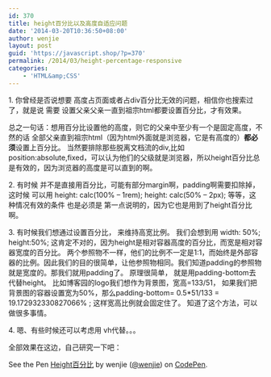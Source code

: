 ```yaml
---
id: 370
title: height百分比以及高度自适应问题
date: '2014-03-20T10:36:50+08:00'
author: wenjie
layout: post
guid: 'https://javascript.shop/?p=370'
permalink: /2014/03/height-percentage-responsive
categories:
    - 'HTML&amp;CSS'
---
```


1\. 你曾经是否说想要 高度占页面或者占div百分比无效的问题，相信你也搜索过了，就是说 需要 设置父亲父亲一直到祖宗html都要设置百分比，才有效果。

 总之一句话：想用百分比设置他的高度，则它的父亲中至少有一个是固定高度，不然的话 全部父亲直到祖宗html（因为html外面就是浏览器，它是有高度的）**都必须**设置上百分比。 当然要排除那些脱离文档流的div,比如position:absolute,fixed，可以认为他们的父级就是浏览器，所以height百分比总是有效的，因为浏览器的高度是可以直到的啊。

2\. 有时候 并不是直接用百分比，可能有部分margin啊，padding啊需要扣除掉，这时候 可以用 height: calc(100% – 1rem); height: calc(50% – 2px); 等等，这种情况有效的条件 也是必须是 第一点说明的，因为它也是用到了height百分比啊。

3\. 有时候我们想通过设置百分比， 来维持高宽比例。 我们会想到用 width: 50%; height:50%; 这肯定不对的，因为height是相对容器高度的百分比，而宽是相对容器宽度的百分比。 两个参照物不一样，他们的比例不一定是1:1，而始终是外部容器的比例。因此我们的目的很简单，让他参照物相同。我们知道padding的参照物就是宽度的。那我们就用padding了。 原理很简单， 就是用padding-bottom去代替height。 比如博客园的logo我们想作为背景图，宽高=133/51， 如果我们把背景图的容器设置宽为50%，那么padding-bottom= 0.5\*51/133 = 19.172932330827066% ; 这样宽高比例就会固定住了。 知道了这个方法，可以做很多事情。

4\. 嗯、有些时候还可以考虑用 vh代替。。。

全部效果在这边，自己研究一下吧：

See the Pen [Height百分比](https://codepen.io/wenjie/pen/OgGNOj/) by wenjie ([@wenjie](https://codepen.io/wenjie)) on [CodePen](https://codepen.io/).